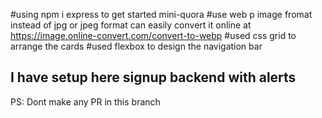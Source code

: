 #using npm i express to get started
mini-quora
#use web p image fromat instead of jpg or jpeg format can easily convert it online at https://image.online-convert.com/convert-to-webp
#used css grid to arrange the cards
#used flexbox to design the navigation bar


<h2> I have setup here signup backend with alerts</h2>
PS: Dont make any PR in this branch
